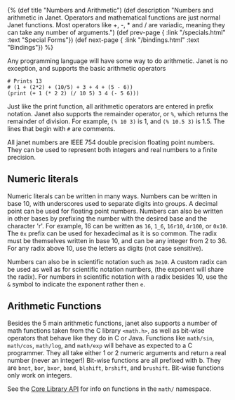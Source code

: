{%
(def title "Numbers and Arithmetic")
(def description "Numbers and arithmetic in Janet. Operators and
 mathematical functions are just normal Janet functions. Most operators
 like +, -, * and / are variadic, meaning they can take any number of
 arguments.")
(def prev-page {
 :link "/specials.html"
 :text "Special Forms"})
(def next-page {
 :link "/bindings.html"
 :text "Bindings"})
%}

Any programming language will have some way to do arithmetic. Janet is no exception,
and supports the basic arithmetic operators

```janet
# Prints 13
# (1 + (2*2) + (10/5) + 3 + 4 + (5 - 6))
(print (+ 1 (* 2 2) (/ 10 5) 3 4 (- 5 6)))
```

Just like the print function, all arithmetic operators are entered in
prefix notation. Janet also supports the remainder operator, or `%`, which returns
the remainder of division. For example, `(% 10 3)` is 1, and `(% 10.5 3)` is
1.5. The lines that begin with `#` are comments.

All janet numbers are IEEE 754 double precision floating point numbers. They can be used to represent
both integers and real numbers to a finite precision.

## Numeric literals

Numeric literals can be written in many ways. Numbers can be written in base 10, with
underscores used to separate digits into groups. A decimal point can be used for floating
point numbers. Numbers can also be written in other bases by prefixing the number with the desired
base and the character 'r'. For example, 16 can be written as `16`, `1_6`, `16r10`, `4r100`, or `0x10`. The
`0x` prefix can be used for hexadecimal as it is so common. The radix must be themselves written in base 10, and
can be any integer from 2 to 36. For any radix above 10, use the letters as digits (not case sensitive).

Numbers can also be in scientific notation such as `3e10`. A custom radix can be used as well
as for scientific notation numbers, (the exponent will share the radix). For numbers in scientific
notation with a radix besides 10, use the `&` symbol to indicate the exponent rather then `e`.

## Arithmetic Functions

Besides the 5 main arithmetic functions, janet also supports a number of math functions
taken from the C library `<math.h>`, as well as bit-wise operators that behave like they
do in C or Java. Functions like `math/sin`, `math/cos`, `math/log`, and `math/exp` will
behave as expected to a C programmer. They all take either 1 or 2 numeric arguments and
return a real number (never an integer!) Bit-wise functions are all prefixed with b.
They are `bnot`, `bor`, `bxor`, `band`, `blshift`, `brshift`, and `brushift`. Bit-wise
functions only work on integers.

See the [Core Library API](doc.html#math/acos) for info on functions in the `math/` namespace.

